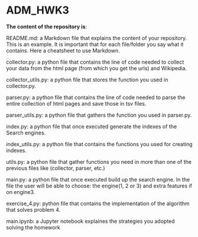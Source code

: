 # ADM_HWK3
**The content of the repository is**:

README.md: a Markdown file that explains the content of your repository. This is an example. It is important that for each file/folder you say what it contains. Here a cheatsheet to use Markdown.

collector.py: a python file that contains the line of code needed to collect your data from the html page (from which you get the urls) and Wikipedia.

collector_utils.py: a python file that stores the function you used in collector.py.

parser.py: a python file that contains the line of code needed to parse the entire collection of html pages and save those in tsv files.

parser_utils.py: a python file that gathers the function you used in parser.py.

index.py: a python file that once executed generate the indexes of the Search engines.

index_utils.py: a python file that contains the functions you used for creating indexes.

utils.py: a python file that gather functions you need in more than one of the previous files like (collector, parser, etc.)

main.py: a python file that once executed build up the search engine. In the file the user will be able to choose: the engine(1, 2 or 3) and extra features if on engine3.

exercise_4.py: python file that contains the implementation of the algorithm that solves problem 4.

main.ipynb: a Jupyter notebook explaines the strategies you adopted solving the homework
